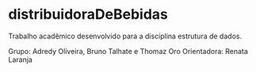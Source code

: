 # distribuidoraDeBebidas
Trabalho acadêmico desenvolvido para a disciplina estrutura de dados.

Grupo: Adredy Oliveira, Bruno Talhate e Thomaz Oro
Orientadora: Renata Laranja
